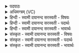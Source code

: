 <details><summary>पदपाठः</summary>

ज॒वः। यः। ते॒। वा॒जि॒न्। निहि॑त॒ इति॑ निऽहि॑तः। गुहा॑। यः। श्ये॒ने। परी॑त्तः। अच॑रत्। च॒। वाते॑। ते॑न। नः॒। वा॒जि॒न्। बल॑वा॒निति॒ बल॑ऽवान्। बले॑न। वा॒ज॒जिदिति॑ वाज॒ऽजित्। च॒। भव॑। सम॑ने। च॒। पा॒र॒यि॒ष्णुः। वाजि॑नः। वा॒ज॒जि॒त इति॑ वाजऽजितः। वाज॑म्। स॒रि॒ष्यन्तः॑। बृह॒स्पतेः॑। भा॒गम्। अव॑। जि॒घ्र॒त॒। ९।
</details>

<details><summary>अधिमन्त्रम् (VC)</summary>

- वीरो देवता
- बृहस्पतिर्ऋषिः
- धृतिः
- ऋषभः
</details>

<details><summary>हिन्दी - स्वामी दयानन्द सरस्वती  - विषयः</summary>

फिर वह राजा कैसा होवे, यह विषय अगले मन्त्र में कहा है ॥
</details>

<details><summary>हिन्दी - स्वामी दयानन्द सरस्वती  - पदार्थः</summary>

पदार्थान्वयभाषाः -  हे (वाजिन्) श्रेष्ठ शास्त्रबोध और योगाभ्यास से युक्त सेना वा सभा के स्वामी राजन् ! (ते) आप का (यः) जो (जवः) वेग (गुहा) बुद्धि में (निहितः) स्थित है, (यः) जो (श्येने) पक्षी में जैसा (परीत्तः) सब और दिया हुआ (च) और जैसे (वाते) वायु में (अचरत्) विचरता है, (तेन) उससे (नः) हम लोगों के (बलेन) सेना वा पराक्रम से (बलवान्) बहुत बल से युक्त (भव) हूजिये। हे (वाजिन्) वेगयुक्त राजपुरुष ! उसी बल से (समने) सङ्ग्राम में (पारयिष्णुः) दुःख के पार करने और (वाजजित्) सङ्ग्राम के जीतनेवाले हूजिये। हे (वाजिनः) प्रशंसित वेग से युक्त योद्धा लोगो ! तुम (बृहस्पतेः) बड़ों की रक्षा करनेहारे सभाध्यक्ष की (भागम्) सेवा को प्राप्त हो के (वाजम्) बोध वा अन्नादि पदार्थों को (सरिष्यन्तः) प्राप्त होते हुए (वाजजितः) सङ्ग्राम के जीतनेहारे होओ और सुगन्धियुक्त पदार्थों का (अवजिघ्रत) सेवन करो ॥९॥
</details>

<details><summary>हिन्दी - स्वामी दयानन्द सरस्वती  - भावार्थः</summary>

भावार्थभाषाः -  इस मन्त्र में वाचकलुप्तोपमालङ्कार है। राजा को चाहिये कि शरीर और आत्मा के पूर्ण बल को पा और शत्रुओं के जीतने में श्येन पक्षी और वायु के तुल्य शीघ्रकारी हो के, अपने सब सभासद् सेना के पुरुष और सब नौकरों को अच्छे शिक्षित बल तथा सुख को युक्त कर, धर्मात्माओं की निरन्तर रक्षा करे और सब राजा प्रजा के पुरुषों को चाहिये कि इस प्रकार के हों और शत्रुओं को जीत के परस्पर प्रसन्न रहें ॥९॥
</details>

<details><summary>संस्कृत - स्वामी दयानन्द सरस्वती  - विषयः</summary>

पुनः स राजा कीदृशो भवेदित्याह ॥
</details>

<details><summary>संस्कृत - स्वामी दयानन्द सरस्वती  - पदार्थः</summary>

पदार्थान्वयभाषाः -  हे वाजिन् सेनाध्यक्ष राजन् ! ते तव जवो गुहा निहितो यः श्येने इव परीत्तो वाते इवाचरच्च, तेन नो बलेन बलवान् भव। हे वाजिन् ! तेन च समने पारयिष्णुर्वाजजिच्च भव। हे वाजिनो योद्धारः ! यूयं बृहस्पतेः सेवनं प्राप्य वाजं सरिष्यन्तः सन्तो भवत, सुगन्धानवजिघ्रत ॥९॥
</details>

<details><summary>संस्कृत - स्वामी दयानन्द सरस्वती  - भावार्थः</summary>

भावार्थभाषाः -  अत्र वाचकलुप्तोपमालङ्कारः। राजा पूर्णं शरीरात्मबलं संप्राप्य श्येनवद्वायुवच्छत्रुविजये यशस्वी भूत्वा स्वामात्यान् सेनास्थान् सर्वान् भृत्यांश्च सुशिक्षितान् बलसुखयुक्तान् धार्मिकान् सततं रक्षेत सर्वे राजप्रजाजनाः शत्रून् विजित्य परस्परं प्रीणन्तु ॥९॥
</details>